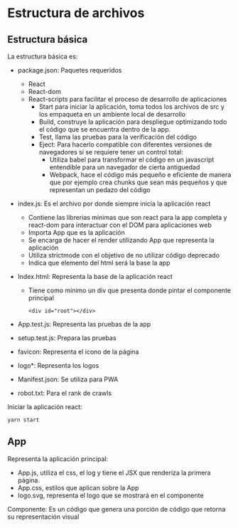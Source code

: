 # Estructura de archivos

## Estructura básica

La estructura básica es:

- package.json: Paquetes requeridos
    - React
    - React-dom
    - React-scripts para facilitar el proceso de desarrollo de aplicaciones
        - Start para iniciar la aplicación, toma todos los archivos de src y los empaqueta en un ambiente local de desarrollo
        - Build, construye la aplicación para despliegue optimizando todo el código que se encuentra dentro de la app.
        - Test, llama las pruebas para la verificación del código
        - Eject: Para hacerlo compatible con diferentes versiones de navegadores si se requiere tener un control total:
            - Utiliza babel para transformar el código en un javascript entendible para un navegador de cierta antiguedad
            - Webpack, hace el código más pequeño e eficiente de manera que por ejemplo crea chunks que sean más pequeños y que representan un pedazo del código
- index.js: Es el archivo por donde siempre inicia la aplicación react
    - Contiene las librerias mínimas que son react para la app completa y react-dom para interactuar con el DOM para aplicaciones web
    - Importa App que es la aplicación
    - Se encarga de hacer el render utilizando App que representa la aplicación
    - Utiliza strictmode con el objetivo de no utilizar código deprecado
    - Indica que elemento del html será la base la app
- Index.html: Representa la base de la aplicación react
    - Tiene como mínimo un div que presenta donde pintar el componente principal
        
        ```
        <div id="root"></div>
        ```
        
- App.test.js: Representa las pruebas de la app
- setup.test.js: Prepara las pruebas
- favicon: Representa el icono de la página
- logo*: Representa los logos
- Manifest.json: Se utiliza para PWA
- robot.txt: Para el rank de crawls

Iniciar la aplicación react:

```
yarn start
```

## App

Representa la aplicación principal:

- App.js, utiliza el css, el log y tiene el JSX que renderiza la primera página.
- App.css, estilos que aplican sobre la App
- logo.svg, representa el logo que se mostrará en el componente

Componente: Es un código que genera una porción de código que retorna su representación visual